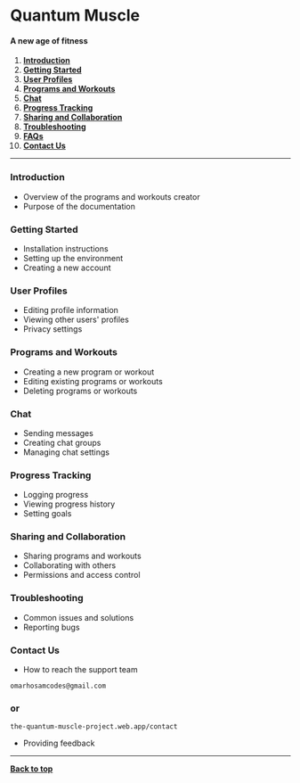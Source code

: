 # Quantum Muscle

#### A new age of fitness

1. **[Introduction](#introduction)**
2. **[Getting Started](#getting-started)**
3. **[User Profiles](#user-profiles)**
4. **[Programs and Workouts](#programs-and-workouts)**
5. **[Chat](#chat)**
6. **[Progress Tracking](#progress-tracking)**
7. **[Sharing and Collaboration](#sharing-and-collaboration)**
8. **[Troubleshooting](#troubleshooting)**
9. **[FAQs](#faqs)**
10. **[Contact Us](#contact-us)**

---

### Introduction

- Overview of the programs and workouts creator
- Purpose of the documentation

### Getting Started

- Installation instructions
- Setting up the environment
- Creating a new account

### User Profiles

- Editing profile information
- Viewing other users' profiles
- Privacy settings

### Programs and Workouts

- Creating a new program or workout
- Editing existing programs or workouts
- Deleting programs or workouts

### Chat

- Sending messages
- Creating chat groups
- Managing chat settings

### Progress Tracking

- Logging progress
- Viewing progress history
- Setting goals

### Sharing and Collaboration

- Sharing programs and workouts
- Collaborating with others
- Permissions and access control

### Troubleshooting

- Common issues and solutions
- Reporting bugs

<!-- ### FAQs

- Frequently asked questions about the platform -->

### Contact Us

- How to reach the support team

```
omarhosamcodes@gmail.com
```

### or

```
the-quantum-muscle-project.web.app/contact
```

- Providing feedback

---

**[Back to top](#quantum-muscle)**
